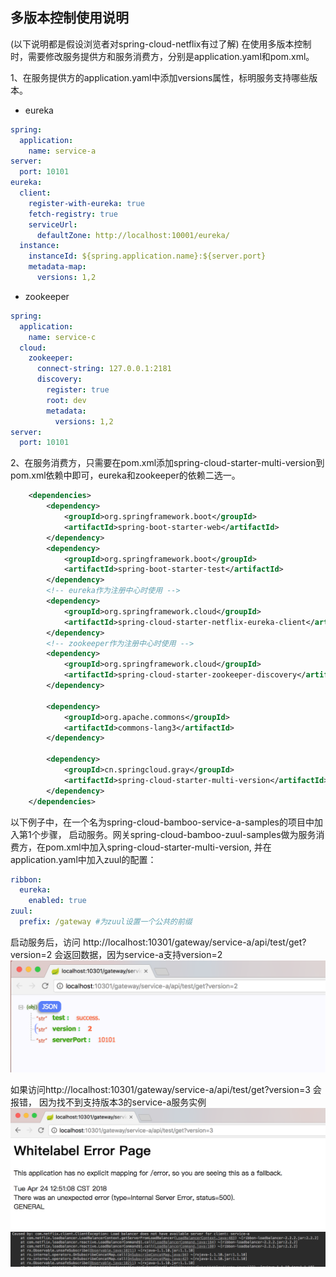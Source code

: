 ## 多版本控制使用说明
(以下说明都是假设浏览者对spring-cloud-netflix有过了解)
在使用多版本控制时，需要修改服务提供方和服务消费方，分别是application.yaml和pom.xml。

1、在服务提供方的application.yaml中添加versions属性，标明服务支持哪些版本。
* eureka
```yaml
spring:
  application:
    name: service-a
server:
  port: 10101
eureka:
  client:
    register-with-eureka: true
    fetch-registry: true
    serviceUrl:
      defaultZone: http://localhost:10001/eureka/
  instance:
    instanceId: ${spring.application.name}:${server.port}
    metadata-map:
      versions: 1,2
```
* zookeeper
```yaml
spring:
  application:
    name: service-c
  cloud:
    zookeeper:
      connect-string: 127.0.0.1:2181
      discovery:
        register: true
        root: dev
        metadata:
          versions: 1,2
server:
  port: 10101
```

2、在服务消费方，只需要在pom.xml添加spring-cloud-starter-multi-version到pom.xml依赖中即可，eureka和zookeeper的依赖二选一。
```xml
    <dependencies>
        <dependency>
            <groupId>org.springframework.boot</groupId>
            <artifactId>spring-boot-starter-web</artifactId>
        </dependency>
        <dependency>
            <groupId>org.springframework.boot</groupId>
            <artifactId>spring-boot-starter-test</artifactId>
        </dependency>
        <!-- eureka作为注册中心时使用 -->
        <dependency>
            <groupId>org.springframework.cloud</groupId>
            <artifactId>spring-cloud-starter-netflix-eureka-client</artifactId>
        </dependency>
        <!-- zookeeper作为注册中心时使用 -->
        <dependency>
            <groupId>org.springframework.cloud</groupId>
            <artifactId>spring-cloud-starter-zookeeper-discovery</artifactId>
        </dependency>

        <dependency>
            <groupId>org.apache.commons</groupId>
            <artifactId>commons-lang3</artifactId>
        </dependency>

        <dependency>
            <groupId>cn.springcloud.gray</groupId>
            <artifactId>spring-cloud-starter-multi-version</artifactId>
        </dependency>
    </dependencies>
```

以下例子中，在一个名为spring-cloud-bamboo-service-a-samples的项目中加入第1个步骤， 启动服务。网关spring-cloud-bamboo-zuul-samples做为服务消费方，在pom.xml中加入spring-cloud-starter-multi-version, 并在application.yaml中加入zuul的配置：
```yaml
ribbon:
  eureka:
    enabled: true
zuul:
  prefix: /gateway #为zuul设置一个公共的前缀
```

启动服务后，访问 http://localhost:10301/gateway/service-a/api/test/get?version=2 会返回数据，因为service-a支持version=2
![访问成功](../doc/img/bamboo-access-success.png)

如果访问http://localhost:10301/gateway/service-a/api/test/get?version=3 会报错， 因为找不到支持版本3的service-a服务实例
![访问失败](../doc/img/bamboo-access-fail.png)
![访问失败](../doc/img/bamboo-access-fail-thread-statck.png)

